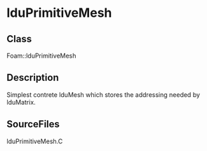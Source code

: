 # lduPrimitiveMesh 
## Class
Foam::lduPrimitiveMesh

## Description
Simplest contrete lduMesh which stores the addressing needed by lduMatrix.

## SourceFiles
lduPrimitiveMesh.C

